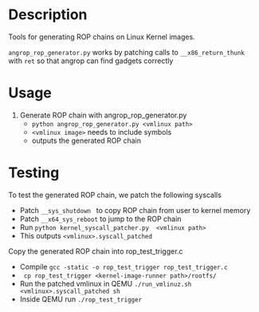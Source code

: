 # Description
Tools for generating ROP chains on Linux Kernel images.

```angrop_rop_generator.py``` works by patching calls to ```__x86_return_thunk``` with ```ret``` so that angrop can find gadgets correctly



# Usage
1. Generate ROP chain with angrop_rop_generator.py
    * ```python angrop_rop_generator.py <vmlinux path>```
    * ```<vmlinux image>``` needs to include symbols
    * outputs the generated ROP chain

# Testing
To test the generated ROP chain, we patch the following syscalls
* Patch ```__sys_shutdown ``` to copy ROP chain from user to kernel memory
* Patch ```__x64_sys_reboot``` to jump to the ROP chain
* Run ```python kernel_syscall_patcher.py  <vmlinux path>```
* This outputs ```<vmlinux>.syscall_patched```

Copy the generated ROP chain into rop_test_trigger.c
* Compile ```gcc -static -o rop_test_trigger rop_test_trigger.c```
* ``` cp rop_test_trigger <kernel-image-runner path>/rootfs/```
* Run the patched vmlinux in QEMU ```./run_vmlinuz.sh <vmlinux>.syscall_patched sh```
* Inside QEMU run ```./rop_test_trigger```

